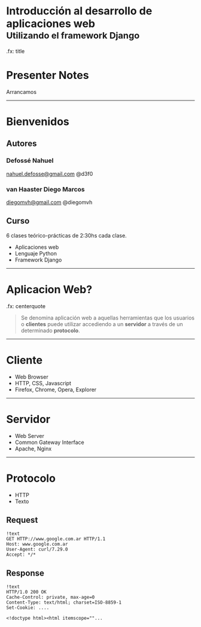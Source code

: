 # Introducción al desarrollo de aplicaciones web<br /><small>Utilizando el framework Django</small>

.fx: title

# Presenter Notes

Arrancamos

----

# Bienvenidos

## Autores

### Defossé Nahuel

nahuel.defosse@gmail.com @d3f0

### van Haaster Diego Marcos

diegomvh@gmail.com @diegomvh

## Curso

6 clases teórico-prácticas de 2:30hs cada clase.

* Aplicaciones web 
* Lenguaje Python
* Framework Django

---

# Aplicacion Web?

.fx: centerquote

> Se denomina aplicación web a aquellas herramientas que los usuarios o **clientes** puede utilizar accediendo a un **servidor** a través de un determinado **protocolo**.

---

# Cliente
    
* Web Browser
* HTTP, CSS, Javascript
* Firefox, Chrome, Opera, Explorer

---
 
# Servidor

* Web Server
* Common Gateway Interface
* Apache, Nginx
  
---
  
# Protocolo

* HTTP
* Texto

## Request

    !text
    GET HTTP://www.google.com.ar HTTP/1.1
    Host: www.google.com.ar
    User-Agent: curl/7.29.0
    Accept: */*

## Response

    !text
    HTTP/1.0 200 OK
    Cache-Control: private, max-age=0
    Content-Type: text/html; charset=ISO-8859-1
    Set-Cookie: ....

    <!doctype html><html itemscope=""...
